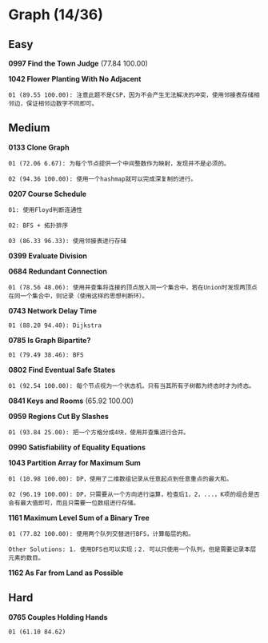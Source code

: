 # Graph (14/36)

## Easy

**0997 Find the Town Judge** (77.84 100.00)

**1042 Flower Planting With No Adjacent** 

	01 (89.55 100.00): 注意此题不是CSP，因为不会产生无法解决的冲突，使用邻接表存储相邻边，保证相邻边数字不同即可。

## Medium

**0133 Clone Graph**

	01 (72.06 6.67): 为每个节点提供一个中间整数作为映射，发现并不是必须的。

	02 (94.36 100.00): 使用一个hashmap就可以完成深复制的进行。

**0207 Course Schedule**

	01: 使用Floyd判断连通性

	02: BFS + 拓扑排序

	03 (86.33 96.33): 使用邻接表进行存储

**0399 Evaluate Division**

**0684 Redundant Connection**

	01 (78.56 48.06): 使用并查集将连接的顶点放入同一个集合中，若在Union时发现两顶点在同一个集合中，则记录（使用这样的思想判断环）。

**0743 Network Delay Time**

	01 (88.20 94.40): Dijkstra

**0785 Is Graph Bipartite?** 

	01 (79.49 38.46): BFS

**0802 Find Eventual Safe States** 

	01 (92.54 100.00): 每个节点视为一个状态机，只有当其所有子树都为终态时才为终态。

**0841 Keys and Rooms** (65.92 100.00)

**0959 Regions Cut By Slashes**

	01 (93.84 25.00): 把一个方格分成4块，使用并查集进行合并。

**0990 Satisfiability of Equality Equations**

**1043 Partition Array for Maximum Sum**

	01 (10.98 100.00): DP，使用了二维数组记录从任意起点到任意重点的最大和。

	02 (96.19 100.00): DP，只需要从一个方向进行运算，检查后1，2，...，K项的组合是否会有最大值即可，而且只需要一位数组进行存储。

**1161 Maximum Level Sum of a Binary Tree** 

	01 (77.82 100.00): 使用两个队列交替进行BFS，计算每层的和。

	Other Solutions: 1. 使用DFS也可以实现；2. 可以只使用一个队列，但是需要记录本层元素的数目。

**1162 As Far from Land as Possible**

## Hard

**0765 Couples Holding Hands**

	01 (61.10 84.62)